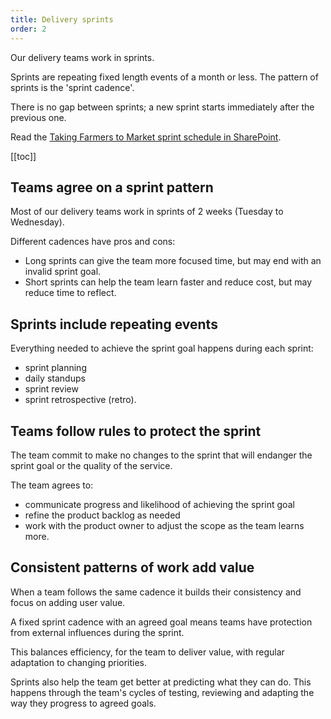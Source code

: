 ```yaml
---
title: Delivery sprints
order: 2
---
```


Our delivery teams work in sprints.

Sprints are repeating fixed length events of a month or less. The pattern of sprints is the 'sprint cadence'.

There is no gap between sprints; a new sprint starts immediately after the previous one.

Read the [Taking Farmers to Market sprint schedule in SharePoint](https://deptagriculture.sharepoint.com/:x:/t/AG-CongestionBusting-DigitalTransformation/EfxbbBUgcLlKkgVqkyODONgBO6jIrRUXMAucackD-npgeg?e=h7dxEz).

[[toc]]

## Teams agree on a sprint pattern

Most of our delivery teams work in sprints of 2 weeks (Tuesday to Wednesday).

Different cadences have pros and cons:
- Long sprints can give the team more focused time, but may end with an invalid sprint goal.
- Short sprints can help the team learn faster and reduce cost, but may reduce time to reflect.

## Sprints include repeating events

Everything needed to achieve the sprint goal happens during each sprint:
- sprint planning
- daily standups
- sprint review
- sprint retrospective (retro).

## Teams follow rules to protect the sprint

The team commit to make no changes to the sprint that will endanger the sprint goal or the quality of the service.

The team agrees to:
- communicate progress and likelihood of achieving the sprint goal
- refine the product backlog as needed
- work with the product owner to adjust the scope as the team learns more.

## Consistent patterns of work add value

When a team follows the same cadence it builds their consistency and focus on adding user value.

A fixed sprint cadence with an agreed goal means teams have protection from external influences during the sprint.

This balances efficiency, for the team to deliver value, with regular adaptation to changing priorities.

Sprints also help the team get better at predicting what they can do. This happens through the team's cycles of testing, reviewing and adapting the way they progress to agreed goals.
